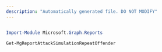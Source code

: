 ```yaml
---
description: "Automatically generated file. DO NOT MODIFY"
---
```


```powershell

Import-Module Microsoft.Graph.Reports

Get-MgReportAttackSimulationRepeatOffender

```
